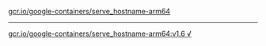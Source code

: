 [gcr.io/google-containers/serve_hostname-arm64](https://hub.docker.com/r/anjia0532/serve_hostname-arm64/tags/) 

----
[gcr.io/google-containers/serve_hostname-arm64:v1.6 √](https://hub.docker.com/r/anjia0532/serve_hostname-arm64/tags/)

